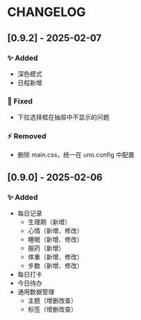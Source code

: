 # CHANGELOG

## [0.9.2] - 2025-02-07
### ✨ Added
- 深色模式
- 日程新增

### 🐛 Fixed
- 下拉选择框在抽屉中不显示的问题

### ⚡️ Removed
- 删除 main.css，统一在 uno.config 中配置

## [0.9.0] - 2025-02-06
### ✨ Added
- 每日记录
    - 生理期（新增）
    - 心情（新增、修改）
    - 睡眠（新增、修改）
    - 服药（新增）
    - 体重（新增、修改）
    - 步数（新增、修改）
- 每日打卡
- 今日待办
- 通用数据管理
    - 主题（增删改查）
    - 标签（增删改查）